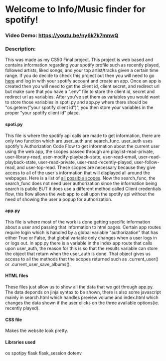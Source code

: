 # Welcome to Info/Music finder for spotify!
### Video Demo:  https://youtu.be/ny6k7k7mnwQ
### Description:
This was made as my CS50 Final project. This project is web based and contains information regarding your spotify profile such as recently played, followed artists, liked songs, and your top artist/tracks given a certain time range. If you do decide to check this project out then you will need to go [here](https://developer.spotify.com/) and log in with your spotify account and create an app. Once an app is created then you will need to get the client id, client secret, and redirect url but make sure that you have a ".env" file to store the client id, secret and redirect url as variables. After you've set them as variables you would want to store those variables in spoti.py and app.py where there should be "os.getenv("your spotify client id")", you then store your variables in the proper "your spotify client id" place. 
#### spoti.py
This file is where the spotify api calls are made to get information, there are only two function which are user_auth and search_func. user_auth uses spotify's Authorization Code Flow to get information about the current user using the web app, the scopes passed through are playlist-read-private, user-library-read, user-modify-playback-state, user-read-email,
user-read-playback-state, user-read-private, user-read-recently-played, user-follow-read, and user-top-read. These scopes are necessary because they give access to all of the user's information that will displayed all around the webpages. Here is a list of [all possible scopes](https://developer.spotify.com/documentation/web-api/concepts/scopes). Now the search_func, the search_func does not need user authorization since the information being search is public BUT it does use a different method called Client credentials flow, this flow allows the web app to call upon the spotify api without the need of showing the user a popup for authorization.
#### app.py
This file is where most of the work is done getting specific information about a user and passing that information to html pages. Certain app routes require login which is handled by a global variable "authorization" that has either True or False, that global variable only changes when a user logs in or logs out. In app.py there is a variable in the index app route that calls upon user_auth, the reason for this is so that the results variable can store the object that return when the user_auth is done. That object gives us access to all the methods that the scopes returned such as .current_user() or .current_user_save_albums().
#### HTML files
These files just allow us to show all the data that we got through app.py. The data deponds on jinja syntax to be shown, there is also some javascript mainly in search.html which handles preview volume and index.html which changes the data shown if the user clicks on the three available options(ie. recently played).
#### CSS file
Makes the website look pretty.
#### Libraries used
os
spotipy
flask
flask_session 
dotenv 

